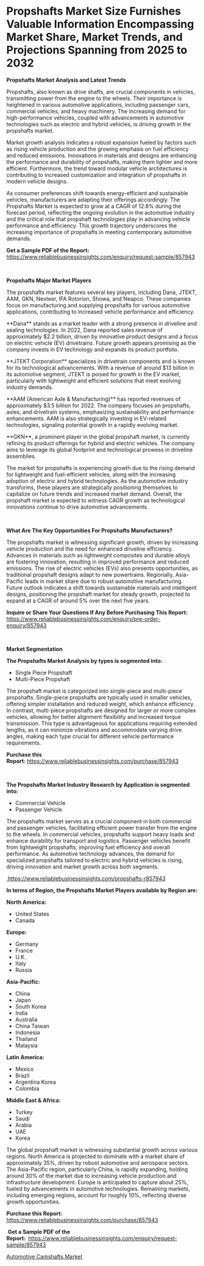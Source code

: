 <p><h1>Propshafts Market Size Furnishes Valuable Information Encompassing Market Share, Market Trends, and Projections Spanning from 2025 to 2032</h1></p><p><strong>Propshafts Market Analysis and Latest Trends</strong></p>
<p><p>Propshafts, also known as drive shafts, are crucial components in vehicles, transmitting power from the engine to the wheels. Their importance is heightened in various automotive applications, including passenger cars, commercial vehicles, and heavy machinery. The increasing demand for high-performance vehicles, coupled with advancements in automotive technologies such as electric and hybrid vehicles, is driving growth in the propshafts market.</p><p>Market growth analysis indicates a robust expansion fueled by factors such as rising vehicle production and the growing emphasis on fuel efficiency and reduced emissions. Innovations in materials and designs are enhancing the performance and durability of propshafts, making them lighter and more efficient. Furthermore, the trend toward modular vehicle architectures is contributing to increased customization and integration of propshafts in modern vehicle designs.</p><p>As consumer preferences shift towards energy-efficient and sustainable vehicles, manufacturers are adapting their offerings accordingly. The Propshafts Market is expected to grow at a CAGR of 12.8% during the forecast period, reflecting the ongoing evolution in the automotive industry and the critical role that propshaft technologies play in advancing vehicle performance and efficiency. This growth trajectory underscores the increasing importance of propshafts in meeting contemporary automotive demands.</p></p>
<p><strong>Get a Sample PDF of the Report:&nbsp;</strong> <a href="https://www.reliablebusinessinsights.com/enquiry/request-sample/857943?utm_campaign=3256&utm_medium=2&utm_source=Github&utm_content=ia&utm_term=30032025&utm_id=propshafts">https://www.reliablebusinessinsights.com/enquiry/request-sample/857943</a></p>
<p>&nbsp;</p>
<p><strong>Propshafts Major Market Players</strong></p>
<p><p>The propshafts market features several key players, including Dana, JTEKT, AAM, GKN, Nexteer, IFA Rotorion, Showa, and Neapco. These companies focus on manufacturing and supplying propshafts for various automotive applications, contributing to increased vehicle performance and efficiency.</p><p>**Dana** stands as a market leader with a strong presence in driveline and sealing technologies. In 2022, Dana reported sales revenue of approximately $2.2 billion, driven by innovative product designs and a focus on electric vehicle (EV) drivetrains. Future growth appears promising as the company invests in EV technology and expands its product portfolio.</p><p>**JTEKT Corporation** specializes in drivetrain components and is known for its technological advancements. With a revenue of around $13 billion in its automotive segment, JTEKT is poised for growth in the EV market, particularly with lightweight and efficient solutions that meet evolving industry demands.</p><p>**AAM (American Axle & Manufacturing)** has reported revenues of approximately $3.5 billion for 2022. The company focuses on propshafts, axles, and drivetrain systems, emphasizing sustainability and performance enhancements. AAM is also strategically investing in EV-related technologies, signaling potential growth in a rapidly evolving market.</p><p>**GKN**, a prominent player in the global propshaft market, is currently refining its product offerings for hybrid and electric vehicles. The company aims to leverage its global footprint and technological prowess in driveline assemblies.</p><p>The market for propshafts is experiencing growth due to the rising demand for lightweight and fuel-efficient vehicles, along with the increasing adoption of electric and hybrid technologies. As the automotive industry transforms, these players are strategically positioning themselves to capitalize on future trends and increased market demand. Overall, the propshaft market is expected to witness CAGR growth as technological innovations continue to drive automotive advancements.</p></p>
<p>&nbsp;</p>
<p><strong>What Are The Key Opportunities For Propshafts Manufacturers?</strong></p>
<p><p>The propshafts market is witnessing significant growth, driven by increasing vehicle production and the need for enhanced driveline efficiency. Advances in materials such as lightweight composites and durable alloys are fostering innovation, resulting in improved performance and reduced emissions. The rise of electric vehicles (EVs) also presents opportunities, as traditional propshaft designs adapt to new powertrains. Regionally, Asia-Pacific leads in market share due to robust automotive manufacturing. Future outlook indicates a shift towards sustainable materials and intelligent designs, positioning the propshaft market for steady growth, projected to expand at a CAGR of around 5% over the next five years.</p></p>
<p><strong>Inquire or Share Your Questions If Any Before Purchasing This Report:</strong> <a href="https://www.reliablebusinessinsights.com/enquiry/pre-order-enquiry/857943?utm_campaign=3256&utm_medium=2&utm_source=Github&utm_content=ia&utm_term=30032025&utm_id=propshafts">https://www.reliablebusinessinsights.com/enquiry/pre-order-enquiry/857943</a></p>
<p>&nbsp;</p>
<p><strong>Market Segmentation</strong></p>
<p><strong>The Propshafts Market Analysis by types is segmented into:</strong></p>
<p><ul><li>Single Piece Propshaft</li><li>Multi-Piece Propshaft</li></ul></p>
<p><p>The propshaft market is categorized into single-piece and multi-piece propshafts. Single-piece propshafts are typically used in smaller vehicles, offering simpler installation and reduced weight, which enhance efficiency. In contrast, multi-piece propshafts are designed for larger or more complex vehicles, allowing for better alignment flexibility and increased torque transmission. This type is advantageous for applications requiring extended lengths, as it can minimize vibrations and accommodate varying drive angles, making each type crucial for different vehicle performance requirements.</p></p>
<p><strong>Purchase this Report:&nbsp;</strong><a href="https://www.reliablebusinessinsights.com/purchase/857943?utm_campaign=3256&utm_medium=2&utm_source=Github&utm_content=ia&utm_term=30032025&utm_id=propshafts">https://www.reliablebusinessinsights.com/purchase/857943</a></p>
<p>&nbsp;</p>
<p><strong>The Propshafts Market Industry Research by Application is segmented into:</strong></p>
<p><ul><li>Commercial Vehicle</li><li>Passenger Vehicle</li></ul></p>
<p><p>The propshafts market serves as a crucial component in both commercial and passenger vehicles, facilitating efficient power transfer from the engine to the wheels. In commercial vehicles, propshafts support heavy loads and enhance durability for transport and logistics. Passenger vehicles benefit from lightweight propshafts, improving fuel efficiency and overall performance. As automotive technology advances, the demand for specialized propshafts tailored to electric and hybrid vehicles is rising, driving innovation and market growth across both segments.</p></p>
<p><a href="https://www.reliablebusinessinsights.com/propshafts-r857943?utm_campaign=3256&utm_medium=2&utm_source=Github&utm_content=ia&utm_term=30032025&utm_id=propshafts">&nbsp;https://www.reliablebusinessinsights.com/propshafts-r857943</a></p>
<p><strong>In terms of Region, the Propshafts Market Players available by Region are:</strong></p>
<p>
    <p> <strong> North America: </strong>
        <ul>
            <li>United States</li>
            <li>Canada</li>
        </ul>
        </p> 
    <p> <strong> Europe: </strong>
        <ul>
            <li>Germany</li>
            <li>France</li>
            <li>U.K.</li>
            <li>Italy</li>
            <li>Russia</li>
        </ul>
        </p> 
    <p> <strong> Asia-Pacific: </strong>
        <ul>
            <li>China</li>
            <li>Japan</li>
            <li>South Korea</li>
            <li>India</li>
            <li>Australia</li>
            <li>China Taiwan</li>
            <li>Indonesia</li>
            <li>Thailand</li>
            <li>Malaysia</li>
        </ul>
        </p> 
    <p> <strong> Latin America: </strong>
        <ul>
            <li>Mexico</li>
            <li>Brazil</li>
            <li>Argentina Korea</li>
            <li>Colombia</li>
        </ul>
        </p> 
    <p> <strong> Middle East & Africa: </strong>
        <ul>
            <li>Turkey</li>
            <li>Saudi</li>
            <li>Arabia</li>
            <li>UAE</li>
            <li>Korea</li>
        </ul>
    </p>
    </p>
<p><p>The global propshaft market is witnessing substantial growth across various regions. North America is projected to dominate with a market share of approximately 35%, driven by robust automotive and aerospace sectors. The Asia-Pacific region, particularly China, is rapidly expanding, holding around 30% of the market due to increasing vehicle production and infrastructure development. Europe is anticipated to capture about 25%, fueled by advancements in automotive technologies. Remaining markets, including emerging regions, account for roughly 10%, reflecting diverse growth opportunities.</p></p>
<p><strong>Purchase this Report: </strong><a href="https://www.reliablebusinessinsights.com/purchase/857943?utm_campaign=3256&utm_medium=2&utm_source=Github&utm_content=ia&utm_term=30032025&utm_id=propshafts">https://www.reliablebusinessinsights.com/purchase/857943</a></p>
<p>&nbsp;<strong>Get a Sample PDF of the Report:&nbsp;&nbsp;</strong><a href="https://www.reliablebusinessinsights.com/enquiry/request-sample/857943?utm_campaign=3256&utm_medium=2&utm_source=Github&utm_content=ia&utm_term=30032025&utm_id=propshafts">https://www.reliablebusinessinsights.com/enquiry/request-sample/857943</a></p>
<p><strong></strong></p>
<p><p><a href="https://github.com/peggiputra7o/Market-Research-Report-List-1/blob/main/automotive-camshafts-market.md?utm_campaign=3256&utm_medium=2&utm_source=Github&utm_content=ia&utm_term=30032025&utm_id=propshafts">Automotive Camshafts Market</a></p></p>